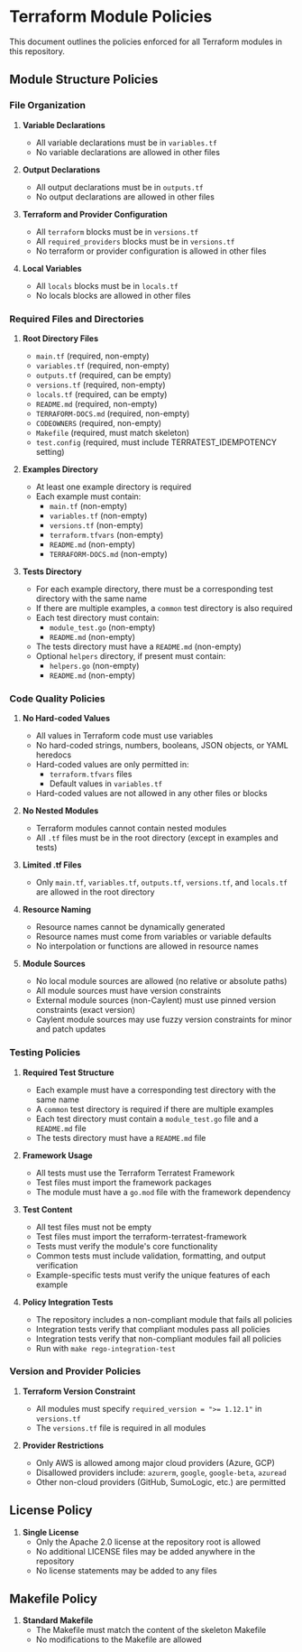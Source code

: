 # Terraform Module Policies

This document outlines the policies enforced for all Terraform modules in this repository.

## Module Structure Policies

### File Organization

1. **Variable Declarations**
   - All variable declarations must be in `variables.tf`
   - No variable declarations are allowed in other files

2. **Output Declarations**
   - All output declarations must be in `outputs.tf`
   - No output declarations are allowed in other files

3. **Terraform and Provider Configuration**
   - All `terraform` blocks must be in `versions.tf`
   - All `required_providers` blocks must be in `versions.tf`
   - No terraform or provider configuration is allowed in other files

4. **Local Variables**
   - All `locals` blocks must be in `locals.tf`
   - No locals blocks are allowed in other files

### Required Files and Directories

1. **Root Directory Files**
   - `main.tf` (required, non-empty)
   - `variables.tf` (required, non-empty)
   - `outputs.tf` (required, can be empty)
   - `versions.tf` (required, non-empty)
   - `locals.tf` (required, can be empty)
   - `README.md` (required, non-empty)
   - `TERRAFORM-DOCS.md` (required, non-empty)
   - `CODEOWNERS` (required, non-empty)
   - `Makefile` (required, must match skeleton)
   - `test.config` (required, must include TERRATEST_IDEMPOTENCY setting)

2. **Examples Directory**
   - At least one example directory is required
   - Each example must contain:
     - `main.tf` (non-empty)
     - `variables.tf` (non-empty)
     - `versions.tf` (non-empty)
     - `terraform.tfvars` (non-empty)
     - `README.md` (non-empty)
     - `TERRAFORM-DOCS.md` (non-empty)

3. **Tests Directory**
   - For each example directory, there must be a corresponding test directory with the same name
   - If there are multiple examples, a `common` test directory is also required
   - Each test directory must contain:
     - `module_test.go` (non-empty)
     - `README.md` (non-empty)
   - The tests directory must have a `README.md` (non-empty)
   - Optional `helpers` directory, if present must contain:
     - `helpers.go` (non-empty)
     - `README.md` (non-empty)

### Code Quality Policies

1. **No Hard-coded Values**
   - All values in Terraform code must use variables
   - No hard-coded strings, numbers, booleans, JSON objects, or YAML heredocs
   - Hard-coded values are only permitted in:
     - `terraform.tfvars` files
     - Default values in `variables.tf`
   - Hard-coded values are not allowed in any other files or blocks

2. **No Nested Modules**
   - Terraform modules cannot contain nested modules
   - All `.tf` files must be in the root directory (except in examples and tests)

3. **Limited .tf Files**
   - Only `main.tf`, `variables.tf`, `outputs.tf`, `versions.tf`, and `locals.tf` are allowed in the root directory

4. **Resource Naming**
   - Resource names cannot be dynamically generated
   - Resource names must come from variables or variable defaults
   - No interpolation or functions are allowed in resource names

5. **Module Sources**
   - No local module sources are allowed (no relative or absolute paths)
   - All module sources must have version constraints
   - External module sources (non-Caylent) must use pinned version constraints (exact version)
   - Caylent module sources may use fuzzy version constraints for minor and patch updates

### Testing Policies

1. **Required Test Structure**
   - Each example must have a corresponding test directory with the same name
   - A `common` test directory is required if there are multiple examples
   - Each test directory must contain a `module_test.go` file and a `README.md` file
   - The tests directory must have a `README.md` file

2. **Framework Usage**
   - All tests must use the Terraform Terratest Framework
   - Test files must import the framework packages
   - The module must have a `go.mod` file with the framework dependency

3. **Test Content**
   - All test files must not be empty
   - Test files must import the terraform-terratest-framework
   - Tests must verify the module's core functionality
   - Common tests must include validation, formatting, and output verification
   - Example-specific tests must verify the unique features of each example

4. **Policy Integration Tests**
   - The repository includes a non-compliant module that fails all policies
   - Integration tests verify that compliant modules pass all policies
   - Integration tests verify that non-compliant modules fail all policies
   - Run with `make rego-integration-test`

### Version and Provider Policies

1. **Terraform Version Constraint**
   - All modules must specify `required_version = ">= 1.12.1"` in `versions.tf`
   - The `versions.tf` file is required in all modules

2. **Provider Restrictions**
   - Only AWS is allowed among major cloud providers (Azure, GCP)
   - Disallowed providers include: `azurerm`, `google`, `google-beta`, `azuread`
   - Other non-cloud providers (GitHub, SumoLogic, etc.) are permitted

## License Policy

1. **Single License**
   - Only the Apache 2.0 license at the repository root is allowed
   - No additional LICENSE files may be added anywhere in the repository
   - No license statements may be added to any files

## Makefile Policy

1. **Standard Makefile**
   - The Makefile must match the content of the skeleton Makefile
   - No modifications to the Makefile are allowed